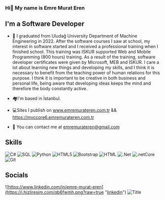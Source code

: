 ###  Hi👋 My name is Emre Murat Eren

## I'm a Software Developer

- 💬 I graduated from Uludağ University Department of Machine Engineering in 2022. After the software courses I saw at school, my interest in software started and I received a professional training when I finished school. This training was ISKUR supported Web and Mobile Programming (800 hours) training. As a result of the training, software developer certificates were given by Microsoft, MEB and İSKUR. I care a lot about learning new things and developing my skills, and I think it is necessary to benefit from the teaching power of human relations for this purpose. I think it is important to be creative in both business and personal life, being aware that developing ideas keeps the mind and therefore the body constantly active.


- :houses:I'm based in İstanbul.
- :computer:Sites I publish on 
www.emremurateren.com.tr && https://mvccore6.emremurateren.com.tr
- :e-mail: You can contact me at emremurateren@gmail.com


## Skills

![C#](https://i.hizliresim.com/isxv88v.png?raw=true "C#")
![SQL](https://i.hizliresim.com/av9x5xg.png?raw=true "SQL") 
![Python](https://i.hizliresim.com/pc83ery.png?raw=true "Python") 
![HTML5](https://i.hizliresim.com/kwrgn3g.png?raw=true "HTML5") 
![Bootstrap](https://i.hizliresim.com/5a1qepi.png?raw=true "Bootstrap") 
![HTML](https://i.hizliresim.com/az054si.png?raw=true "HTML") 
![.Net](https://i.hizliresim.com/4bdlfr9.png?raw=true ".Net") 
![.netCore](https://i.hizliresim.com/78wxfxx.png?raw=true ".netCore") 
![Git](https://i.hizliresim.com/7be9gh1.png?raw=true "Git")

## Socials
![https://www.linkedin.com/in/emre-murat-eren](https://i.hizliresim.com/qb6fwmh.png?raw=true "[linkedin](https://www.linkedin.com/in/emre-murat-eren)") ![](https://i.hizliresim.com/68ayugq.png?raw=true "Title")
